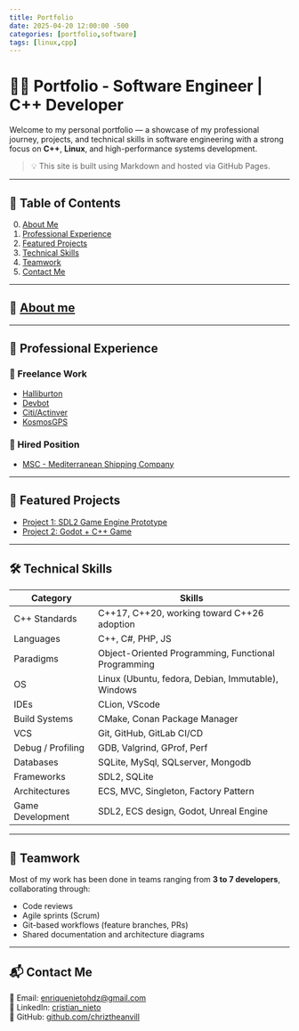 ```yaml
---
title: Portfolio
date: 2025-04-20 12:00:00 -500
categories: [portfolio,software]
tags: [linux,cpp]
---
```


# 👨‍💻 Portfolio - Software Engineer | C++ Developer

Welcome to my personal portfolio — a showcase of my professional journey, projects, and technical skills in software engineering with a strong focus on **C++**, **Linux**, and high-performance systems development.

> 💡 This site is built using Markdown and hosted via GitHub Pages.

---

## 🧾 Table of Contents

0. [About Me](#-about_me)
1. [Professional Experience](#-professional-experience)
2. [Featured Projects](#-featured-projects)
3. [Technical Skills](#%EF%B8%8F-technical-skills)
4. [Teamwork](#-teamwork)
5. [Contact Me](#-contact-me)

---

## 💼 [About me](/posts/about_me)

---

## 💼 Professional Experience

### 🔹 Freelance Work

- [Halliburton](/posts/halliburton)
- [Devbot](/posts/devbot)
- [Citi/Actinver](/posts/actinver)
- [KosmosGPS](/posts/kosmos_gps)

### 🔹 Hired Position

- [MSC - Mediterranean Shipping Company](/posts/msc)

---

## 🚀 Featured Projects

- [Project 1: SDL2 Game Engine Prototype](pages/projects/project3.md)
- [Project 2: Godot + C++ Game](pages/projects/project3.md)

---

## 🛠️ Technical Skills

| Category          | Skills                                              |
| ----------------- | --------------------------------------------------- |
| C++ Standards     | C++17, C++20, working toward C++26 adoption         |
| Languages         | C++, C#, PHP, JS                                    |
| Paradigms         | Object-Oriented Programming, Functional Programming |
| OS                | Linux (Ubuntu, fedora, Debian, Immutable), Windows  |
| IDEs              | CLion, VScode                                       |
| Build Systems     | CMake, Conan Package Manager                        |
| VCS               | Git, GitHub, GitLab CI/CD                           |
| Debug / Profiling | GDB, Valgrind, GProf, Perf                          |
| Databases         | SQLite, MySql, SQLserver, Mongodb                   |
| Frameworks        | SDL2, SQLite                                        |
| Architectures     | ECS, MVC, Singleton, Factory Pattern                |
| Game Development  | SDL2, ECS design, Godot, Unreal Engine              |

---

## 👥 Teamwork

Most of my work has been done in teams ranging from **3 to 7 developers**, collaborating through:

- Code reviews
- Agile sprints (Scrum)
- Git-based workflows (feature branches, PRs)
- Shared documentation and architecture diagrams

---


## 📬 Contact Me

📩 Email: enriquenietohdz@gmail.com  
🔗 LinkedIn: [cristian_nieto](https://www.linkedin.com/in/cristian-nieto-363984307)   
📁 GitHub: [github.com/chriztheanvill](https://github.com/chriztheanvill/SDL2_Engine/tree/0.0.8-alt) 